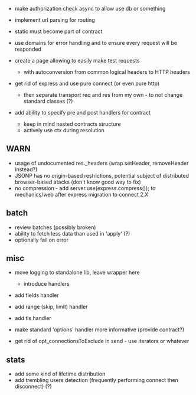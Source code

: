 * make authorization check async to allow use db or something

* implement url parsing for routing
* static must become part of contract

* use domains for error handling and to ensure every request will be responded

* create a page allowing to easily make test requests
	* with autoconversion from common logical headers to HTTP headers

* get rid of express and use pure connect (or even pure http)
	* then separate transport req and res from my own - to not change standard classes (?)

* add ability to specify pre and post handlers for contract
	* keep in mind nested contracts structure
	* actively use ctx during resolution

## WARN

* usage of undocumented res._headers (wrap setHeader, removeHeader instead?)
* JSONP has no origin-based restrictions, potential subject of distributed browser-based atacks (don't know good way to fix)
* no compression - add server.use(express.compress()); to mechanics/web after express migration to connect 2.X

## batch

* review batches (possibly broken)
* ability to fetch less data than used in 'apply' (?)
* optionally fail on error

## misc

* move logging to standalone lib, leave wrapper here
	* introduce handlers

* add fields handler
* add range (skip, limit) handler
* add tls handler

* make standard 'options' handler more informative (provide contract?)
* get rid of opt_connectionsToExclude in send - use iterators or whatever

## stats

* add some kind of lifetime distribution
* add trembling users detection (frequently performing connect then disconnect) (?)
